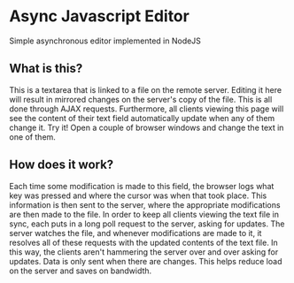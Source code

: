 # Async Javascript Editor
Simple asynchronous editor implemented in NodeJS

## What is this?

This is a textarea that is linked to a file on the remote server. Editing it here will result in mirrored changes on the server's copy of the file. This is all done through AJAX requests. Furthermore, all clients viewing this page will see the content of their text field automatically update when any of them change it. Try it! Open a couple of browser windows and change the text in one of them.

## How does it work?

Each time some modification is made to this field, the browser logs what key was pressed and where the cursor was when that took place. This information is then sent to the server, where the appropriate modifications are then made to the file. 
In order to keep all clients viewing the text file in sync, each puts in a long poll request to the server, asking for updates. The server watches the file, and whenever modifications are made to it, it resolves all of these requests with the updated contents of the text file. In this way, the clients aren't hammering the server over and over asking for updates. Data is only sent when there are changes. This helps reduce load on the server and saves on bandwidth.
